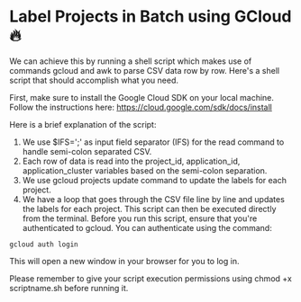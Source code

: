 # Label Projects in Batch using GCloud 🔥

We can achieve this by running a shell script which makes use of commands gcloud and awk to parse CSV data row by row. Here's a shell script that should accomplish what you need.

First, make sure to install the Google Cloud SDK on your local machine. Follow the instructions here: https://cloud.google.com/sdk/docs/install

Here is a brief explanation of the script:

1. We use $IFS=';' as input field separator (IFS) for the read command to handle semi-colon separated CSV.
2. Each row of data is read into the project_id, application_id, application_cluster variables based on the semi-colon separation.
3. We use gcloud projects update command to update the labels for each project.
4. We have a loop that goes through the CSV file line by line and updates the labels for each project.
This script can then be executed directly from the terminal. Before you run this script, ensure that you're authenticated to gcloud. You can authenticate using the command:

```
gcloud auth login 
```
This will open a new window in your browser for you to log in.

Please remember to give your script execution permissions using chmod +x scriptname.sh before running it.
